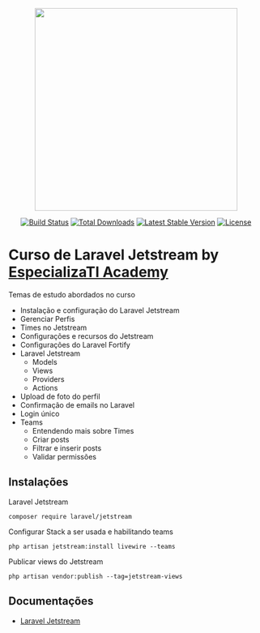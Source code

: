 <p align="center"><a href="https://laravel.com" target="_blank"><img src="https://raw.githubusercontent.com/laravel/art/master/logo-lockup/5%20SVG/2%20CMYK/1%20Full%20Color/laravel-logolockup-cmyk-red.svg" width="400"></a></p>

<p align="center">
<a href="https://travis-ci.org/laravel/framework"><img src="https://travis-ci.org/laravel/framework.svg" alt="Build Status"></a>
<a href="https://packagist.org/packages/laravel/framework"><img src="https://img.shields.io/packagist/dt/laravel/framework" alt="Total Downloads"></a>
<a href="https://packagist.org/packages/laravel/framework"><img src="https://img.shields.io/packagist/v/laravel/framework" alt="Latest Stable Version"></a>
<a href="https://packagist.org/packages/laravel/framework"><img src="https://img.shields.io/packagist/l/laravel/framework" alt="License"></a>
</p>

# Curso de Laravel Jetstream by [EspecializaTI Academy](https://academy.especializati.com/)

Temas de estudo abordados no curso
- Instalação e configuração do Laravel Jetstream
- Gerenciar Perfis
- Times no Jetstream
- Configurações e recursos do Jetstream
- Configurações do Laravel Fortify
- Laravel Jetstream
    - Models
    - Views
    - Providers
    - Actions
- Upload de foto do perfil
- Confirmação de emails no Laravel
- Login único
- Teams
    - Entendendo mais sobre Times
    - Criar posts
    - Filtrar e inserir posts
    - Validar permissões

## Instalações
Laravel Jetstream
```
composer require laravel/jetstream
```

Configurar Stack a ser usada e habilitando teams
```
php artisan jetstream:install livewire --teams
```

Publicar views do Jetstream
```
php artisan vendor:publish --tag=jetstream-views
```

## Documentações
- [Laravel Jetstream](https://jetstream.laravel.com/2.x/introduction.html)
